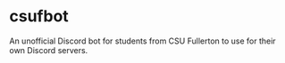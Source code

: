 # csufbot

An unofficial Discord bot for students from CSU Fullerton to use for their own
Discord servers.
